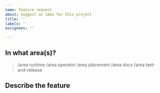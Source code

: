 ```yaml
---
name: Feature request
about: Suggest an idea for this project
title: ''
labels: ''
assignees: ''

---
```


<!-- If you need to report a security issue with Actions, send an email to actionsct@microsoft.com. -->
## In what area(s)?

<!-- Remove the '> ' to select -->

> /area runtime
> /area operator
> /area placement
> /area docs
> /area test-and-release

## Describe the feature

